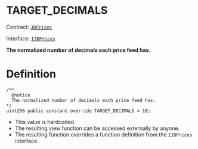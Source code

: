 # TARGET\_DECIMALS

Contract: [`JBPrices`](../)

Interface: [`IJBPrices`](../../../interfaces/ijbprices.md)

**The normalized number of decimals each price feed has.**

# Definition

```solidity
/** 
  @notice 
  The normalized number of decimals each price feed has.
*/
uint256 public constant override TARGET_DECIMALS = 18;
```

* This value is hardcoded.
* The resulting view function can be accessed externally by anyone.
* The resulting function overrides a function definition from the `IJBPrices` interface.
